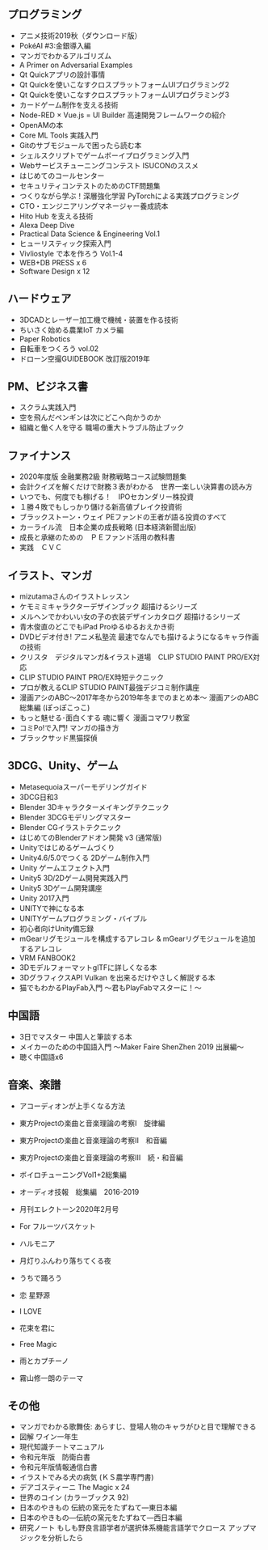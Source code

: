 ## プログラミング
* アニメ技術2019秋（ダウンロード版）
* PokéAI #3:金銀導入編
* マンガでわかるアルゴリズム
* A Primer on Adversarial Examples
* Qt Quickアプリの設計事情
* Qt Quickを使いこなすクロスプラットフォームUIプログラミング2
* Qt Quickを使いこなすクロスプラットフォームUIプログラミング3
* カードゲーム制作を支える技術
* Node-RED × Vue.js = UI Builder 高速開発フレームワークの紹介
* OpenAMの本
* Core ML Tools 実践入門
* Gitのサブモジュールで困ったら読む本
* シェルスクリプトでゲームボーイプログラミング入門
* Webサービスチューニングコンテスト ISUCONのススメ
* はじめてのコールセンター
* セキュリティコンテストのためのCTF問題集
* つくりながら学ぶ！深層強化学習 PyTorchによる実践プログラミング
* CTO・エンジニアリングマネージャー養成読本
* Hito Hub を支える技術
* Alexa Deep Dive
* Practical Data Science & Engineering Vol.1
* ヒューリスティック探索入門
* Vivliostyle で本を作ろう Vol.1-4
* WEB+DB PRESS x 6
* Software Design x 12

## ハードウェア
* 3DCADとレーザー加工機で機械・装置を作る技術
* ちいさく始める農業IoT カメラ編
* Paper Robotics
* 自転車をつくろう vol.02
* ドローン空撮GUIDEBOOK 改訂版2019年

## PM、ビジネス書
* スクラム実践入門
* 空を飛んだペンギンは次にどこへ向かうのか
* 組織と働く人を守る 職場の重大トラブル防止ブック

## ファイナンス
* 2020年度版 金融業務2級 財務戦略コース試験問題集
* 会計クイズを解くだけで財務３表がわかる　世界一楽しい決算書の読み方
* いつでも、何度でも稼げる！　IPOセカンダリー株投資
* １勝４敗でもしっかり儲ける新高値ブレイク投資術
* ブラックストーン・ウェイ PEファンドの王者が語る投資のすべて
* カーライル流　日本企業の成長戦略 (日本経済新聞出版)
* 成長と承継のための　ＰＥファンド活用の教科書
* 実践　ＣＶＣ

## イラスト、マンガ
* mizutamaさんのイラストレッスン
* ケモミミキャラクターデザインブック 超描けるシリーズ
* メルヘンでかわいい女の子の衣装デザインカタログ 超描けるシリーズ
* 青木俊直のどこでもiPad Proゆるゆるおえかき術
* DVDビデオ付き! アニメ私塾流 最速でなんでも描けるようになるキャラ作画の技術
* クリスタ　デジタルマンガ&イラスト道場　CLIP STUDIO PAINT PRO/EX対応
* CLIP STUDIO PAINT PRO/EX時短テクニック
* プロが教えるCLIP STUDIO PAINT最強デジコミ制作講座
* 漫画アシのABC～2017年冬から2019年冬までのまとめ本～ 漫画アシのABC総集編 (ぽっぽこっこ)
* もっと魅せる･面白くする 魂に響く 漫画コマワリ教室
* コミPo!で入門! マンガの描き方
* ブラックサッド黒猫探偵

## 3DCG、Unity、ゲーム
* Metasequoiaスーパーモデリングガイド
* 3DCG日和3
* Blender 3Dキャラクターメイキングテクニック
* Blender 3DCGモデリングマスター
* Blender CGイラストテクニック
* はじめてのBlenderアドオン開発 v3 (通常版)
* Unityではじめるゲームづくり
* Unity4.6/5.0でつくる 2Dゲーム制作入門
* Unity ゲームエフェクト入門
* Unity5 3D/2Dゲーム開発実践入門
* Unity5 3Dゲーム開発講座
* Unity 2017入門
* UNITYで神になる本
* UNITYゲームプログラミング・バイブル
* 初心者向けUnity備忘録
* mGearリグモジュールを構成するアレコレ & mGearリグモジュールを追加するアレコレ
* VRM FANBOOK2
* 3DモデルフォーマットglTFに詳しくなる本
* 3DグラフィクスAPI Vulkan を出来るだけやさしく解説する本
* 猫でもわかるPlayFab入門 〜君もPlayFabマスターに！〜

## 中国語
* 3日でマスター 中国人と筆談する本
* メイカーのための中国語入門 〜Maker Faire ShenZhen 2019 出展編〜
* 聴く中国語x6

## 音楽、楽譜
* アコーディオンが上手くなる方法
* 東方Projectの楽曲と音楽理論の考察Ⅰ　旋律編
* 東方Projectの楽曲と音楽理論の考察Ⅱ　和音編
* 東方Projectの楽曲と音楽理論の考察Ⅲ　続・和音編
* ボイロチューニングVol1+2総集編
* オーディオ技報　総集編　2016-2019

* 月刊エレクトーン2020年2月号
* For フルーツバスケット
* ハルモニア
* 月灯りふんわり落ちてくる夜
* うちで踊ろう
* 恋 星野源
* I LOVE
* 花束を君に
* Free Magic
* 雨とカプチーノ
* 霧山修一朗のテーマ

## その他
* マンガでわかる歌舞伎: あらすじ、登場人物のキャラがひと目で理解できる
* 図解 ワイン一年生
* 現代知識チートマニュアル
* 令和元年版　防衛白書
* 令和元年版情報通信白書
* イラストでみる犬の病気 (ＫＳ農学専門書)
* デアゴスティーニ The Magic x 24
* 世界のコイン (カラーブックス 92)
* 日本のやきもの 伝統の窯元をたずねて―東日本編
* 日本のやきもの―伝統の窯元をたずねて―西日本編
* 研究ノート もしも野良言語学者が選択体系機能言語学でクロース アップマジックを分析したら
